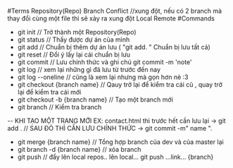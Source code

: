 #Terms
Repository(Repo)
Branch
Conflict  //xung đột, nếu có 2 branch mà thay đổi cùng một file thì sẽ xảy ra xung đột
Local
Remote
#Commands
- git init // Trở thành một Repository(Repo)
- git status // Thấy được dự án của mình
- git add // Chuẩn bị thêm dự án lưu ( "git add. " Chuẩn bị lưu tất cả)
- git reset // Đổi ý lấy lại cái chuẩn bị lưu
- git commit // Lưu chính thức và ghi chú git commit -m 'note'
- git log // xem lại những gì đã lưu từ trước đến nay
- git log --oneline // cũng là xem lại nhưng mà gọn hơn nè :3
- git checkout {branch name} // Qauy trở lại để kiểm tra cái cũ , quay trở lại để kiểm tra cái mới
- git checkout -b {branch name} // Tạo một branch mới
- git branch // Kiểm tra branch 

-- KHI TẠO MỘT TRANG MỚI EX: contact.html thì trước hết cần lưu lại -> git add . // SAU ĐÓ THÌ CẦN LƯU CHÍNH THỨC  -> git commit -m" name ".
- git merge {branch name} // Tổng hợp branch của dev và của master lại
- git branch -d {branch name} // xóa branch
- git push // đẩy lên local repos.. lên local...  git push ...link... {branch}